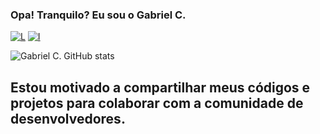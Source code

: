 ### Opa! Tranquilo? Eu sou o Gabriel C.

[![L](https://img.shields.io/badge/LinkedIn-0077B5?style=for-the-badge&logo=linkedin&logoColor=white)](https://www.linkedin.com/in/gabr1el-c)
[![I](https://img.shields.io/badge/Instagram-E4405F?style=for-the-badge&logo=instagram&logoColor=white)](https://www.instagram.com/gabryel_strange/)

![Gabriel C. GitHub stats](https://github-readme-stats.vercel.app/api?username=Gabriel00261&show_icons=true&theme=tokyonight)

## Estou motivado a compartilhar meus códigos e projetos para colaborar com a comunidade de desenvolvedores. 

